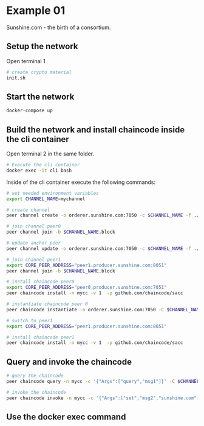 # Example 01
Sunshine.com - the birth of a consortium.

## Setup the network
Open terminal 1

```bash
# create crypto material
init.sh
```
## Start the network

```bash
docker-compose up
```

## Build the network and install chaincode inside the cli container
Open terminal 2 in the same folder.

```bash
# Execute the cli container
docker exec -it cli bash
```

Inside of the cli container execute the following commands:

```bash 
# set needed environment variables
export CHANNEL_NAME=mychannel 

# create channel
peer channel create -o orderer.sunshine.com:7050 -c $CHANNEL_NAME -f ./channel-artifacts/channel_$CHANNEL_NAME.tx

# join channel peer0
peer channel join -b $CHANNEL_NAME.block

# update anchor peer
peer channel update -o orderer.sunshine.com:7050 -c $CHANNEL_NAME -f ./channel-artifacts/${CORE_PEER_LOCALMSPID}anchors.tx

# join channel peer1
export CORE_PEER_ADDRESS="peer1.producer.sunshine.com:8051"
peer channel join -b $CHANNEL_NAME.block

# install chaincode peer0
export CORE_PEER_ADDRESS="peer0.producer.sunshine.com:7051"
peer chaincode install -n mycc -v 1  -p github.com/chaincode/sacc

# instantiate chaincode peer 0
peer chaincode instantiate -o orderer.sunshine.com:7050 -C $CHANNEL_NAME -n mycc  -v 1 -c '{"Args":["msg1","hello"]}' -P "AND ('ProducerMSP.peer')" 

# switch to peer1
export CORE_PEER_ADDRESS="peer1.producer.sunshine.com:8051"

# install chaincode peer1
peer chaincode install -n mycc -v 1  -p github.com/chaincode/sacc
```

## Query and invoke the chaincode
```bash
# query the chaincode
peer chaincode query -n mycc -c '{"Args":["query","msg1"]}' -C $CHANNEL_NAME 

# invoke the chaincode
peer chaincode invoke -n mycc -c '{"Args":["set","msg2","sunshine.com"]}' -C $CHANNEL_NAME 
```

## Use the docker exec command
